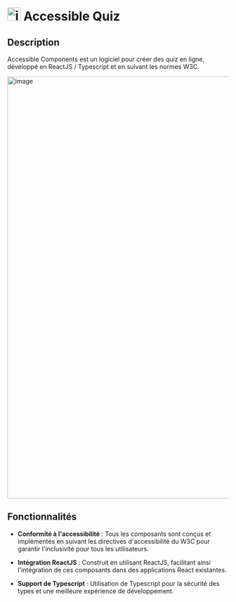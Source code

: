 #  <img width="30" height="30" alt="image" src="https://github.com/y28lyn/accessible-quiz/assets/97447648/023bec24-3b9b-41f9-964a-fef6d33a9875"> Accessible Quiz

## Description

Accessible Components est un logiciel pour créer des quiz en ligne, développé en ReactJS / Typescript et en suivant les normes W3C.

<img width="960" alt="image" src="https://github.com/y28lyn/accessible-quiz/assets/97447648/f0928cc1-6f76-45b8-8b1f-8bba6c7fd849">

## Fonctionnalités

- **Conformité à l'accessibilité** : Tous les composants sont conçus et implémentés en suivant les directives d'accessibilité du W3C pour garantir l'inclusivité pour tous les utilisateurs.

- **Intégration ReactJS** : Construit en utilisant ReactJS, facilitant ainsi l'intégration de ces composants dans des applications React existantes.

- **Support de Typescript** : Utilisation de Typescript pour la sécurité des types et une meilleure expérience de développement.
